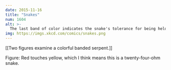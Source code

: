 ```yaml
---
date: 2015-11-16
title: "Snakes"
num: 1604
alt: >-
  The last band of color indicates the snake's tolerance for being held before biting.
img: https://imgs.xkcd.com/comics/snakes.png
---
```

[[Two figures examine a colorful banded serpent.]]

Figure: Red touches yellow, which I think means this is a twenty-four-ohm snake.

